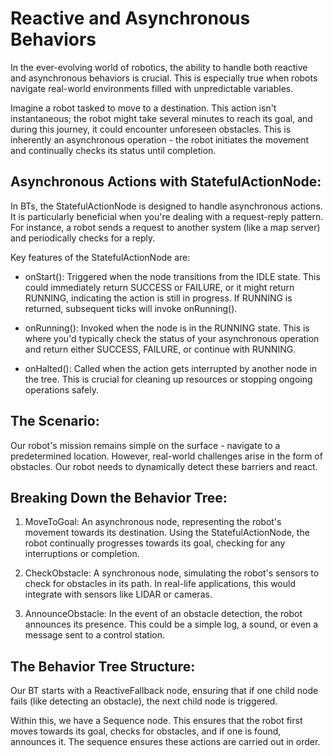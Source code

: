 # Reactive and Asynchronous Behaviors
In the ever-evolving world of robotics, the ability to handle both reactive and asynchronous behaviors is crucial. This is especially true when robots navigate real-world environments filled with unpredictable variables. 

Imagine a robot tasked to move to a destination. This action isn't instantaneous; the robot might take several minutes to reach its goal, and during this journey, it could encounter unforeseen obstacles. This is inherently an asynchronous operation - the robot initiates the movement and continually checks its status until completion.

## Asynchronous Actions with StatefulActionNode:
In BTs, the StatefulActionNode is designed to handle asynchronous actions. It is particularly beneficial when you're dealing with a request-reply pattern. For instance, a robot sends a request to another system (like a map server) and periodically checks for a reply.

Key features of the StatefulActionNode are:

* onStart(): Triggered when the node transitions from the IDLE state. This could immediately return SUCCESS or FAILURE, or it might return RUNNING, indicating the action is still in progress. If RUNNING is returned, subsequent ticks will invoke onRunning().

* onRunning(): Invoked when the node is in the RUNNING state. This is where you'd typically check the status of your asynchronous operation and return either SUCCESS, FAILURE, or continue with RUNNING.

* onHalted(): Called when the action gets interrupted by another node in the tree. This is crucial for cleaning up resources or stopping ongoing operations safely.


## The Scenario:
Our robot's mission remains simple on the surface - navigate to a predetermined location. However, real-world challenges arise in the form of obstacles. Our robot needs to dynamically detect these barriers and react.

## Breaking Down the Behavior Tree:
1. MoveToGoal: An asynchronous node, representing the robot's movement towards its destination. Using the StatefulActionNode, the robot continually progresses towards its goal, checking for any interruptions or completion.

2. CheckObstacle: A synchronous node, simulating the robot's sensors to check for obstacles in its path. In real-life applications, this would integrate with sensors like LIDAR or cameras.

3. AnnounceObstacle: In the event of an obstacle detection, the robot announces its presence. This could be a simple log, a sound, or even a message sent to a control station.


## The Behavior Tree Structure:
Our BT starts with a ReactiveFallback node, ensuring that if one child node fails (like detecting an obstacle), the next child node is triggered.

Within this, we have a Sequence node. This ensures that the robot first moves towards its goal, checks for obstacles, and if one is found, announces it. The sequence ensures these actions are carried out in order.